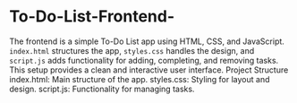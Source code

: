 # To-Do-List-Frontend-
The frontend is a simple To-Do List app using HTML, CSS, and JavaScript. `index.html` structures the app, `styles.css` handles the design, and `script.js` adds functionality for adding, completing, and removing tasks. This setup provides a clean and interactive user interface.
Project Structure
index.html: Main structure of the app.
styles.css: Styling for layout and design.
script.js: Functionality for managing tasks.
